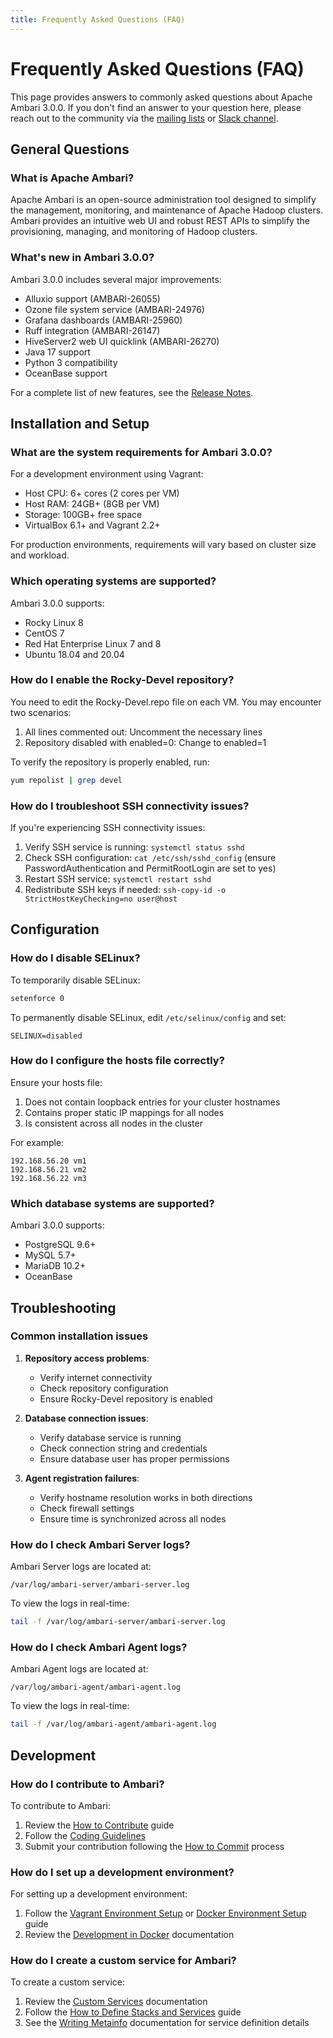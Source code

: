 ```yaml
---
title: Frequently Asked Questions (FAQ)
---
```


# Frequently Asked Questions (FAQ)

This page provides answers to commonly asked questions about Apache Ambari 3.0.0. If you don't find an answer to your question here, please reach out to the community via the [mailing lists](https://ambari.apache.org/community.html) or [Slack channel](https://the-asf.slack.com/archives/C014FSPE668).

## General Questions

### What is Apache Ambari?

Apache Ambari is an open-source administration tool designed to simplify the management, monitoring, and maintenance of Apache Hadoop clusters. Ambari provides an intuitive web UI and robust REST APIs to simplify the provisioning, managing, and monitoring of Hadoop clusters.

### What's new in Ambari 3.0.0?

Ambari 3.0.0 includes several major improvements:
- Alluxio support (AMBARI-26055)
- Ozone file system service (AMBARI-24976)
- Grafana dashboards (AMBARI-25960)
- Ruff integration (AMBARI-26147)
- HiveServer2 web UI quicklink (AMBARI-26270)
- Java 17 support
- Python 3 compatibility
- OceanBase support

For a complete list of new features, see the [Release Notes](./release-notes.md).

## Installation and Setup

### What are the system requirements for Ambari 3.0.0?

For a development environment using Vagrant:
- Host CPU: 6+ cores (2 cores per VM)
- Host RAM: 24GB+ (8GB per VM)
- Storage: 100GB+ free space
- VirtualBox 6.1+ and Vagrant 2.2+

For production environments, requirements will vary based on cluster size and workload.

### Which operating systems are supported?

Ambari 3.0.0 supports:
- Rocky Linux 8
- CentOS 7
- Red Hat Enterprise Linux 7 and 8
- Ubuntu 18.04 and 20.04

### How do I enable the Rocky-Devel repository?

You need to edit the Rocky-Devel.repo file on each VM. You may encounter two scenarios:
1. All lines commented out: Uncomment the necessary lines
2. Repository disabled with enabled=0: Change to enabled=1

To verify the repository is properly enabled, run:
```bash
yum repolist | grep devel
```

### How do I troubleshoot SSH connectivity issues?

If you're experiencing SSH connectivity issues:
1. Verify SSH service is running: `systemctl status sshd`
2. Check SSH configuration: `cat /etc/ssh/sshd_config` (ensure PasswordAuthentication and PermitRootLogin are set to yes)
3. Restart SSH service: `systemctl restart sshd`
4. Redistribute SSH keys if needed: `ssh-copy-id -o StrictHostKeyChecking=no user@host`

## Configuration

### How do I disable SELinux?

To temporarily disable SELinux:
```bash
setenforce 0
```

To permanently disable SELinux, edit `/etc/selinux/config` and set:
```
SELINUX=disabled
```

### How do I configure the hosts file correctly?

Ensure your hosts file:
1. Does not contain loopback entries for your cluster hostnames
2. Contains proper static IP mappings for all nodes
3. Is consistent across all nodes in the cluster

For example:
```
192.168.56.20 vm1
192.168.56.21 vm2
192.168.56.22 vm3
```

### Which database systems are supported?

Ambari 3.0.0 supports:
- PostgreSQL 9.6+
- MySQL 5.7+
- MariaDB 10.2+
- OceanBase

## Troubleshooting

### Common installation issues

1. **Repository access problems**:
   - Verify internet connectivity
   - Check repository configuration
   - Ensure Rocky-Devel repository is enabled

2. **Database connection issues**:
   - Verify database service is running
   - Check connection string and credentials
   - Ensure database user has proper permissions

3. **Agent registration failures**:
   - Verify hostname resolution works in both directions
   - Check firewall settings
   - Ensure time is synchronized across all nodes

### How do I check Ambari Server logs?

Ambari Server logs are located at:
```
/var/log/ambari-server/ambari-server.log
```

To view the logs in real-time:
```bash
tail -f /var/log/ambari-server/ambari-server.log
```

### How do I check Ambari Agent logs?

Ambari Agent logs are located at:
```
/var/log/ambari-agent/ambari-agent.log
```

To view the logs in real-time:
```bash
tail -f /var/log/ambari-agent/ambari-agent.log
```

## Development

### How do I contribute to Ambari?

To contribute to Ambari:
1. Review the [How to Contribute](./ambari-dev/how-to-contribute.md) guide
2. Follow the [Coding Guidelines](./ambari-dev/coding-guidelines-for-ambari.md)
3. Submit your contribution following the [How to Commit](./ambari-dev/how-to-commit.md) process

### How do I set up a development environment?

For setting up a development environment:
1. Follow the [Vagrant Environment Setup](./quick-start/environment-setup/vagrant-environment-setup.md) or [Docker Environment Setup](./quick-start/environment-setup/docker-environment-setup.md) guide
2. Review the [Development in Docker](./ambari-dev/development-in-docker.md) documentation

### How do I create a custom service for Ambari?

To create a custom service:
1. Review the [Custom Services](./ambari-design/stack-and-services/custom-services.md) documentation
2. Follow the [How to Define Stacks and Services](./ambari-design/stack-and-services/how-to-define-stacks-and-services.md) guide
3. See the [Writing Metainfo](./ambari-design/stack-and-services/writing-metainfo.md) documentation for service definition details
